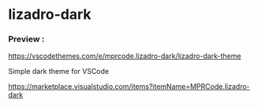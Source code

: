# lizadro-dark 

### Preview : 
https://vscodethemes.com/e/mprcode.lizadro-dark/lizadro-dark-theme

Simple dark theme for VSCode

https://marketplace.visualstudio.com/items?itemName=MPRCode.lizadro-dark
